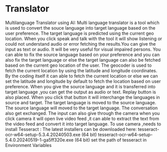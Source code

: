 # Translator
Multilanguage Translator using AI:
        Multi language translator is a tool which is used to convert the souce language into target language based on the user preference. The target language is predicted using the current geo location.
                            When you click speak and talk with the tool it will show listening or could not understand audio or error fetching the results.You can give the input as text or audio. It will be very useful for visual impaired persons. 
                     You can able to fix the source language based on your preference and you can also fix the target language or else the target language can also be fetched based on the current geo location of the user. 
                  The geocoder is used to fetch the current location by using the latitude and longitude coordinates. By the coding itself it can  able to fetch the current location or else  we can set the latitude and longitude by default to fetch the location based on user preference. When you give the source language  and it is transferred into target language ,you can get the output as audio or text. 
                      Replay button is also placed. When you click that button it will interchange the languages in source  and target. The target language is moved to the source language. The source language will moved to the target language. The conversation also get exchanged. 
                  The input can also give through the camera when you click camera it will open live video feed ,it can able to extract the text from the video feed and convert it into target language. 
To use camera ,needs to install  Tesseract :
The latest installers can be downloaded here:
                tesseract-ocr-w64-setup-5.3.4.20240503.exe (64 bit)
                tesseract-ocr-w64-setup-5.4.0.20240519-1-ga5ff320e.exe (64 bit)
                set the path of tesseract in Environment Variables 
